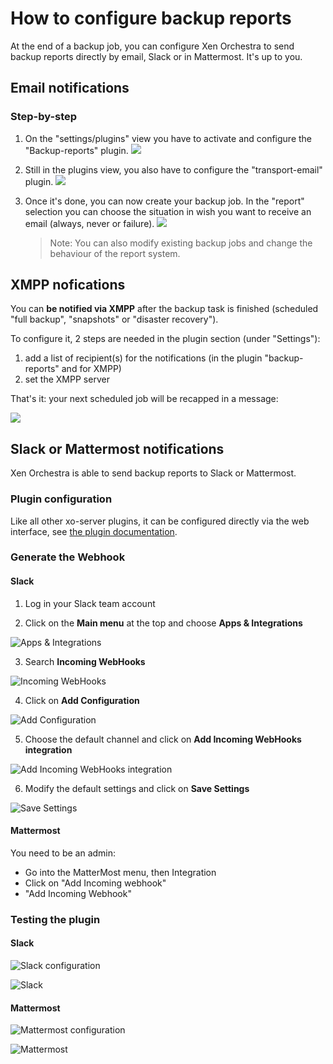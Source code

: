 # How to configure backup reports

At the end of a backup job, you can configure Xen Orchestra to send backup reports directly by email, Slack or in Mattermost. It's up to you.

## Email notifications

### Step-by-step

1. On the "settings/plugins" view you have to activate and configure the "Backup-reports" plugin.
   ![](./assets/backup-reports-plugin.png)

2. Still in the plugins view, you also have to configure the "transport-email" plugin.
   ![](./assets/transport-email-plugin.png)

3. Once it's done, you can now create your backup job. In the "report" selection you can choose the situation in wish you want to receive an email (always, never or failure).
   ![](./assets/backup-report-config.png)
   > Note: You can also modify existing backup jobs and change the behaviour of the report system.

## XMPP nofications

You can **be notified via XMPP** after the backup task is finished (scheduled "full backup", "snapshots" or "disaster recovery").

To configure it, 2 steps are needed in the plugin section (under "Settings"):

1. add a list of recipient(s) for the notifications (in the plugin "backup-reports" and for XMPP)
2. set the XMPP server

That's it: your next scheduled job will be recapped in a message:

![](https://xen-orchestra.com/blog/content/images/2015/12/xmpp.png)

## Slack or Mattermost notifications

Xen Orchestra is able to send backup reports to Slack or Mattermost.

### Plugin configuration

Like all other xo-server plugins, it can be configured directly via the web interface, see [the plugin documentation](https://xen-orchestra.com/docs/plugins.html).

### Generate the Webhook

#### Slack

1. Log in your Slack team account

2. Click on the **Main menu** at the top and choose **Apps & Integrations**

![Apps & Integrations](assets/DocImg1.png)

3. Search **Incoming WebHooks**

![Incoming WebHooks](assets/DocImg2.png)

4. Click on **Add Configuration**

![Add Configuration](assets/DocImg3.png)

5. Choose the default channel and click on **Add Incoming WebHooks integration**

![Add Incoming WebHooks integration](assets/DocImg4.png)

6. Modify the default settings and click on **Save Settings**

![Save Settings](assets/DocImg5.png)

#### Mattermost

You need to be an admin:

- Go into the MatterMost menu, then Integration
- Click on "Add Incoming webhook"
- "Add Incoming Webhook"

### Testing the plugin

#### Slack

![Slack configuration](assets/DocImg6.png)

![Slack](assets/DocImg7.png)

#### Mattermost

![Mattermost configuration](assets/DocImg8.png)

![Mattermost](assets/DocImg9.png)
